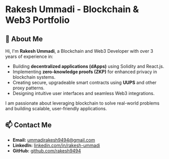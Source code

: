 # Rakesh Ummadi - Blockchain & Web3 Portfolio

## 👋 About Me
Hi, I'm **Rakesh Ummadi**, a Blockchain and Web3 Developer with over 3 years of experience in:
- Building **decentralized applications (dApps)** using Solidity and React.js.
- Implementing **zero-knowledge proofs (ZKP)** for enhanced privacy in blockchain systems.
- Creating secure, upgradeable smart contracts using **UUPS** and other proxy patterns.
- Designing intuitive user interfaces and seamless Web3 integrations.

I am passionate about leveraging blockchain to solve real-world problems and building scalable, user-friendly applications.

## 📫 Contact Me
- **Email:** [ummadirakesh9494@gmail.com](mailto:ummadirakesh9494@gmail.com)
- **LinkedIn:** [linkedin.com/in/rakesh-ummadi](https://www.linkedin.com/in/rakesh-ummadi-004994242/)
- **GitHub:** [github.com/rakesh9494](https://github.com/rakesh9494)
